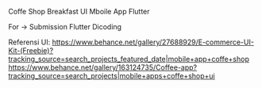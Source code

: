 Coffe Shop Breakfast UI Mboile App Flutter

For -> Submission Flutter Dicoding

Referensi UI:
https://www.behance.net/gallery/27688929/E-commerce-UI-Kit-(Freebie)?tracking_source=search_projects_featured_date|mobile+app+coffe+shop
https://www.behance.net/gallery/163124735/Coffee-app?tracking_source=search_projects|mobile+apps+coffe+shop+ui
